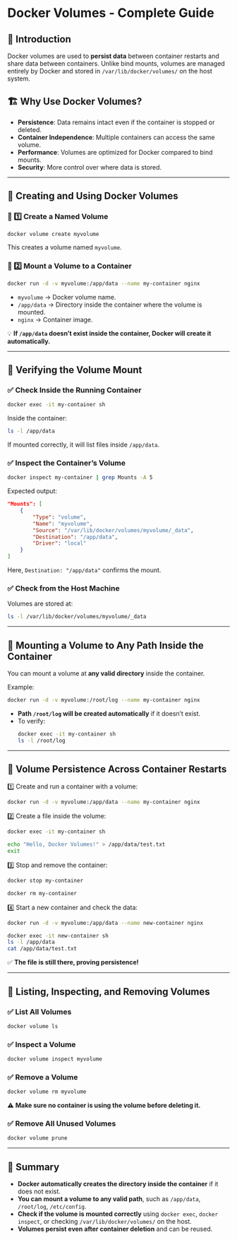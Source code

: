 # Docker Volumes - Complete Guide

## 📌 Introduction
Docker volumes are used to **persist data** between container restarts and share data between containers. Unlike bind mounts, volumes are managed entirely by Docker and stored in `/var/lib/docker/volumes/` on the host system.

## 🏗️ Why Use Docker Volumes?
- **Persistence**: Data remains intact even if the container is stopped or deleted.
- **Container Independence**: Multiple containers can access the same volume.
- **Performance**: Volumes are optimized for Docker compared to bind mounts.
- **Security**: More control over where data is stored.

---

## 📌 Creating and Using Docker Volumes

### 🔹 1️⃣ Create a Named Volume
```bash
docker volume create myvolume
```
This creates a volume named `myvolume`.

### 🔹 2️⃣ Mount a Volume to a Container
```bash
docker run -d -v myvolume:/app/data --name my-container nginx
```
- `myvolume` → Docker volume name.
- `/app/data` → Directory inside the container where the volume is mounted.
- `nginx` → Container image.

💡 **If `/app/data` doesn’t exist inside the container, Docker will create it automatically.**

---

## 📌 Verifying the Volume Mount

### ✅ **Check Inside the Running Container**
```bash
docker exec -it my-container sh
```
Inside the container:
```sh
ls -l /app/data
```
If mounted correctly, it will list files inside `/app/data`.

### ✅ **Inspect the Container’s Volume**
```bash
docker inspect my-container | grep Mounts -A 5
```
Expected output:
```json
"Mounts": [
    {
        "Type": "volume",
        "Name": "myvolume",
        "Source": "/var/lib/docker/volumes/myvolume/_data",
        "Destination": "/app/data",
        "Driver": "local"
    }
]
```
Here, `Destination: "/app/data"` confirms the mount.

### ✅ **Check from the Host Machine**
Volumes are stored at:
```bash
ls -l /var/lib/docker/volumes/myvolume/_data
```

---

## 📌 Mounting a Volume to Any Path Inside the Container
You can mount a volume at **any valid directory** inside the container.

Example:
```bash
docker run -d -v myvolume:/root/log --name my-container nginx
```
- **Path `/root/log` will be created automatically** if it doesn’t exist.
- To verify:
  ```bash
  docker exec -it my-container sh
  ls -l /root/log
  ```

---

## 📌 Volume Persistence Across Container Restarts
1️⃣ Create and run a container with a volume:
```bash
docker run -d -v myvolume:/app/data --name my-container nginx
```
2️⃣ Create a file inside the volume:
```bash
docker exec -it my-container sh
```
```sh
echo "Hello, Docker Volumes!" > /app/data/test.txt
exit
```
3️⃣ Stop and remove the container:
```bash
docker stop my-container
```
```bash
docker rm my-container
```
4️⃣ Start a new container and check the data:
```bash
docker run -d -v myvolume:/app/data --name new-container nginx
```
```bash
docker exec -it new-container sh
ls -l /app/data
cat /app/data/test.txt
```
✅ **The file is still there, proving persistence!**

---

## 📌 Listing, Inspecting, and Removing Volumes
### ✅ **List All Volumes**
```bash
docker volume ls
```
### ✅ **Inspect a Volume**
```bash
docker volume inspect myvolume
```
### ✅ **Remove a Volume**
```bash
docker volume rm myvolume
```
⚠️ **Make sure no container is using the volume before deleting it.**

### ✅ **Remove All Unused Volumes**
```bash
docker volume prune
```

---

## 📌 Summary
- **Docker automatically creates the directory inside the container** if it does not exist.
- **You can mount a volume to any valid path**, such as `/app/data`, `/root/log`, `/etc/config`.
- **Check if the volume is mounted correctly** using `docker exec`, `docker inspect`, or checking `/var/lib/docker/volumes/` on the host.
- **Volumes persist even after container deletion** and can be reused.


